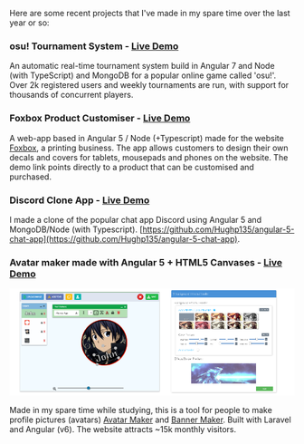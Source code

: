Here are some recent projects that I've made in my spare time over the last year or so:

### osu! Tournament System - [Live Demo](https://play.osustuff.org)

An automatic real-time tournament system build in Angular 7 and Node (with TypeScript) and MongoDB for a popular online game called 'osu!'. Over 2k registered users and weekly tournaments are run, with support for thousands of concurrent players.


### Foxbox Product Customiser - [Live Demo](https://foxbox.io/apps/product-editor/32290077578)

A web-app based in Angular 5 / Node (+Typescript) made for the website [Foxbox](https://foxbox.io), a printing business. The app allows customers to design their own decals and covers for tablets, mousepads and phones on the website. The demo link points directly to a product that can be customised and purchased.


### Discord Clone App - [Live Demo](https://chatapp.pubg.pet)

I made a clone of the popular chat app Discord using Angular 5 and MongoDB/Node (with Typescript). [https://github.com/Hughp135/angular-5-chat-app](https://github.com/Hughp135/angular-5-chat-app).


### Avatar maker made with Angular 5 + HTML5 Canvases - [Live Demo](https://www.osustuff.org/avatar-maker2)

[![Avatar Maker](assets/images/osustuff.png)](https://www.osustuff.org/avatar-maker2)

Made in my spare time while studying, this is a tool for people to make profile pictures (avatars) [Avatar Maker](https://www.osustuff.org/avatar-maker2) and [Banner Maker](https://www.osustuff.org/banner-maker). Built with Laravel and Angular (v6). The website attracts ~15k monthly visitors.
